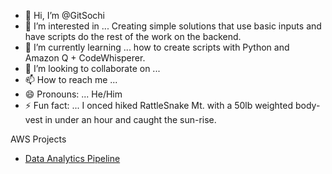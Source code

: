 - 👋 Hi, I’m @GitSochi
- 👀 I’m interested in ... Creating simple solutions that use basic inputs and have scripts do the rest of the work on the backend.
- 🌱 I’m currently learning ... how to create scripts with Python and Amazon Q + CodeWhisperer.
- 💞️ I’m looking to collaborate on ...
- 📫 How to reach me ...
- 😄 Pronouns: ... He/Him
- ⚡ Fun fact: ... I onced hiked RattleSnake Mt. with a 50lb weighted body-vest in under an hour and caught the sun-rise.

<!---
GitSochi/GitSochi is a ✨ special ✨ repository because its `README.md` (this file) appears on your GitHub profile.
You can click the Preview link to take a look at your changes.
--->
AWS Projects
- <a href="https://www.amazon.comhttps://drive.google.com/file/d/1MaeNizSCu8wmvFHItTvWN2ereRIghzBQ/view?usp=sharing">Data Analytics Pipeline</a>
